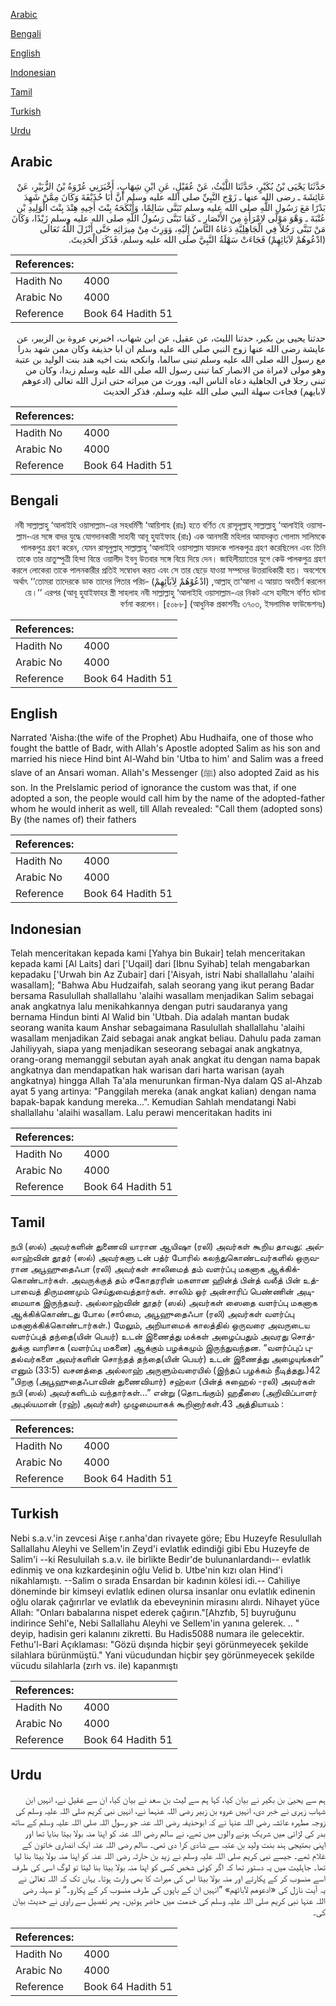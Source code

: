 [Arabic](#arabic)

[Bengali](#bengali)

[English](#english)

[Indonesian](#indonesian)

[Tamil](#tamil)

[Turkish](#turkish)

[Urdu](#urdu)

## Arabic


<div dir="rtl" lang="ar" style={{fontSize:'larger',backgroundColor:'#f8f9fa',padding:20}}>
حَدَّثَنَا يَحْيَى بْنُ بُكَيْرٍ، حَدَّثَنَا اللَّيْثُ، عَنْ عُقَيْلٍ، عَنِ ابْنِ شِهَابٍ، أَخْبَرَنِي عُرْوَةُ بْنُ الزُّبَيْرِ، عَنْ عَائِشَةَ ـ رضى الله عنها ـ زَوْجِ النَّبِيِّ صلى الله عليه وسلم أَنَّ أَبَا حُذَيْفَةَ وَكَانَ مِمَّنْ شَهِدَ بَدْرًا مَعَ رَسُولِ اللَّهِ صلى الله عليه وسلم تَبَنَّى سَالِمًا، وَأَنْكَحَهُ بِنْتَ أَخِيهِ هِنْدَ بِنْتَ الْوَلِيدِ بْنِ عُتْبَةَ ـ وَهْوَ مَوْلًى لاِمْرَأَةٍ مِنَ الأَنْصَارِ ـ كَمَا تَبَنَّى رَسُولُ اللَّهِ صلى الله عليه وسلم زَيْدًا، وَكَانَ مَنْ تَبَنَّى رَجُلاً فِي الْجَاهِلِيَّةِ دَعَاهُ النَّاسُ إِلَيْهِ، وَوَرِثَ مِنْ مِيرَاثِهِ حَتَّى أَنْزَلَ اللَّهُ تَعَالَى ‏(‏ادْعُوهُمْ لآبَائِهِمْ‏)‏ فَجَاءَتْ سَهْلَةُ النَّبِيَّ صلى الله عليه وسلم، فَذَكَرَ الْحَدِيثَ‏.‏
</div>
<div style={{backgroundColor:'#f8f9fa',padding:20, marginBottom: 10}}><table> <thead> <tr> <th>References:</th> <th></th> </tr> </thead> <tbody><tr><td>Hadith No</td><td>4000</td></tr><tr><td>Arabic No</td><td>4000</td></tr><tr><td>Reference</td><td>Book 64 Hadith 51</td></tr></tbody></table></div>


<div dir="rtl" lang="ar" style={{fontSize:'larger',backgroundColor:'#f8f9fa',padding:20}}>
حدثنا يحيى بن بكير، حدثنا الليث، عن عقيل، عن ابن شهاب، اخبرني عروة بن الزبير، عن عايشة رضى الله عنها زوج النبي صلى الله عليه وسلم ان ابا حذيفة وكان ممن شهد بدرا مع رسول الله صلى الله عليه وسلم تبنى سالما، وانكحه بنت اخيه هند بنت الوليد بن عتبة وهو مولى لامراة من الانصار كما تبنى رسول الله صلى الله عليه وسلم زيدا، وكان من تبنى رجلا في الجاهلية دعاه الناس اليه، وورث من ميراثه حتى انزل الله تعالى (ادعوهم لابايهم) فجاءت سهلة النبي صلى الله عليه وسلم، فذكر الحديث
</div>
<div style={{backgroundColor:'#f8f9fa',padding:20, marginBottom: 10}}><table> <thead> <tr> <th>References:</th> <th></th> </tr> </thead> <tbody><tr><td>Hadith No</td><td>4000</td></tr><tr><td>Arabic No</td><td>4000</td></tr><tr><td>Reference</td><td>Book 64 Hadith 51</td></tr></tbody></table></div>

## Bengali


<div dir="rtl" lang="bn" style={{fontSize:'larger',backgroundColor:'#f8f9fa',padding:20}}>
নবী সাল্লাল্লাহু ‘আলাইহি ওয়াসাল্লাম-এর সহধর্মিণী ‘আয়িশাহ (রাঃ) হতে বর্ণিত যে রাসূলূল্লাহ্ সাল্লাল্লাহু ‘আলাইহি ওয়াসাল্লাম-এর সঙ্গে বাদর যুদ্ধে যোগদানকারী সাহাবী আবূ হুযাইফাহ (রাঃ) এক আনসারী মহিলার আযাদকৃত গোলাম সালিমকে পালকপুত্র গ্রহণ করেন, যেমন রাসূলুল্লাহ্ সাল্লাল্লাহু ‘আলাইহি ওয়াসাল্লাম যায়দকে পালকপুত্র গ্রহণ করেছিলেন এবং তিনি তাকে তার ভ্রাতুস্পুত্রী হিন্দা বিন্তে ওয়ালীদ ইবনু উতবার সঙ্গে বিয়ে দিয়ে দেন। জাহিলীয়্যাতের যুগে কেউ পালকপুত্র গ্রহণ করলে লোকেরা তাকে পালনকারীর প্রতিই সম্বোধন করত এবং সে তার ছেড়ে যাওয়া সম্পদের উত্তরাধিকারী হত। অবশেষে আল্লাহ্ তা‘আলা এ আয়াত অবতীর্ণ করলেন, (ادْعُوْهُمْ لِآبَآئِهِمْ) অর্থাৎ ‘‘তোমরা তাদেরকে ডাক তাদের পিতার পরিচয়ে।’’ এরপর (আবূ হুযাইফাহর স্ত্রী সাহলাহ নবী সাল্লাল্লাহু ‘আলাইহি ওয়াসাল্লাম-এর নিকট এসে হাদীসে বর্ণিত ঘটনা বর্ণনা করলেন। [৫০৮৮] (আধুনিক প্রকাশনীঃ ৩৭০৩, ইসলামিক ফাউন্ডেশনঃ)
</div>
<div style={{backgroundColor:'#f8f9fa',padding:20, marginBottom: 10}}><table> <thead> <tr> <th>References:</th> <th></th> </tr> </thead> <tbody><tr><td>Hadith No</td><td>4000</td></tr><tr><td>Arabic No</td><td>4000</td></tr><tr><td>Reference</td><td>Book 64 Hadith 51</td></tr></tbody></table></div>

## English


<div dir="ltr" lang="en" style={{fontSize:'larger',backgroundColor:'#f8f9fa',padding:20}}>
Narrated 'Aisha:(the wife of the Prophet) Abu Hudhaifa, one of those who fought the battle of Badr, with Allah's Apostle adopted Salim as his son and married his niece Hind bint Al-Wahd bin 'Utba to him' and Salim was a freed slave of an Ansari woman. Allah's Messenger (ﷺ) also adopted Zaid as his son. In the Prelslamic period of ignorance the custom was that, if one adopted a son, the people would call him by the name of the adopted-father whom he would inherit as well, till Allah revealed: "Call them (adopted sons) By (the names of) their fathers
</div>
<div style={{backgroundColor:'#f8f9fa',padding:20, marginBottom: 10}}><table> <thead> <tr> <th>References:</th> <th></th> </tr> </thead> <tbody><tr><td>Hadith No</td><td>4000</td></tr><tr><td>Arabic No</td><td>4000</td></tr><tr><td>Reference</td><td>Book 64 Hadith 51</td></tr></tbody></table></div>

## Indonesian


<div dir="ltr" lang="id" style={{fontSize:'larger',backgroundColor:'#f8f9fa',padding:20}}>
Telah menceritakan kepada kami [Yahya bin Bukair] telah menceritakan kepada kami [Al Laits] dari ['Uqail] dari [Ibnu Syihab] telah mengabarkan kepadaku ['Urwah bin Az Zubair] dari ['Aisyah, istri Nabi shallallahu 'alaihi wasallam]; "Bahwa Abu Hudzaifah, salah seorang yang ikut perang Badar bersama Rasulullah shallallahu 'alaihi wasallam menjadikan Salim sebagai anak angkatnya lalu menikahkannya dengan putri saudaranya yang bernama Hindun binti Al Walid bin 'Utbah. Dia adalah mantan budak seorang wanita kaum Anshar sebagaimana Rasulullah shallallahu 'alaihi wasallam menjadikan Zaid sebagai anak angkat beliau. Dahulu pada zaman Jahiliyyah, siapa yang menjadikan seseorang sebagai anak angkatnya, orang-orang memanggil sebutan ayah anak angkat itu dengan nama bapak angkatnya dan mendapatkan hak warisan dari harta warisan (ayah angkatnya) hingga Allah Ta'ala menurunkan firman-Nya dalam QS al-Ahzab ayat 5 yang artinya: "Panggilah mereka (anak angkat kalian) dengan nama bapak-bapak kandung mereka...". Kemudian Sahlah mendatangi Nabi shallallahu 'alaihi wasallam. Lalu perawi menceritakan hadits ini
</div>
<div style={{backgroundColor:'#f8f9fa',padding:20, marginBottom: 10}}><table> <thead> <tr> <th>References:</th> <th></th> </tr> </thead> <tbody><tr><td>Hadith No</td><td>4000</td></tr><tr><td>Arabic No</td><td>4000</td></tr><tr><td>Reference</td><td>Book 64 Hadith 51</td></tr></tbody></table></div>

## Tamil


<div dir="ltr" lang="ta" style={{fontSize:'larger',backgroundColor:'#f8f9fa',padding:20}}>
நபி (ஸல்) அவர்களின் துணைவி யாரான ஆயிஷா (ரலி) அவர்கள் கூறிய தாவது: அல்லாஹ்வின் தூதர் (ஸல்) அவர்களு டன் பத்ர் போரில் கலந்துகொண்டவர்களில் ஒருவரான அபூஹுதைஃபா (ரலி) அவர்கள் சாலிமைத் தம் வளர்ப்பு மகனாக ஆக்கிக்கொண்டார்கள். அவருக்குத் தம் சகோதரரின் மகளான ஹின்த் பின்த் வலீத் பின் உத்பாவைத் திருமணமும் செய்துவைத்தார்கள். சாலிம் ஓர் அன்சாரிப் பெண்ணின் அடிமையாக இருந்தவர். அல்லாஹ்வின் தூதர் (ஸல்) அவர்கள் ஸைதை வளர்ப்பு மகனாக ஆக்கிக்கொண்டது போல (சாóமை, அபூஹுதைஃபா (ரலி) அவர்கள் வளர்ப்பு மகனாக்கிக்கொண்டார்கள்.) மேலும், அறியாமைக் காலத்தில் ஒருவரை அவருடைய வளர்ப்புத் தந்தை(யின் பெயர்) உடன் இணைத்து மக்கள் அழைப்பதும் அவரது சொத்துக்கு வாரிசாக (வளர்ப்பு மகனை) ஆக்கும் பழக்கமும் இருந்துவந்தன. “வளர்ப்புப் புதல்வர்களை அவர்களின் சொந்தத் தந்தை(யின் பெயர்) உடன் இணைத்து அழையுங்கள்” எனும் (33:5) வசனத்தை அல்லாஹ் அருளும்வரையில் (இந்தப் பழக்கம் நீடித்தது.)42 “பிறகு (அபூஹுதைஃபாவின் துணைவியார்) சஹ்லா (பின்த் சுஹைல் -ரலி) அவர்கள் நபி (ஸல்) அவர்களிடம் வந்தார்கள்...” என்று (தொடங்கும்) ஹதீஸை (அறிவிப்பாளர் அபுல்யமான் (ரஹ்) அவர்கள்) முழுமையாகக் கூறினார்கள்.43 அத்தியாயம் :
</div>
<div style={{backgroundColor:'#f8f9fa',padding:20, marginBottom: 10}}><table> <thead> <tr> <th>References:</th> <th></th> </tr> </thead> <tbody><tr><td>Hadith No</td><td>4000</td></tr><tr><td>Arabic No</td><td>4000</td></tr><tr><td>Reference</td><td>Book 64 Hadith 51</td></tr></tbody></table></div>

## Turkish


<div dir="ltr" lang="tr" style={{fontSize:'larger',backgroundColor:'#f8f9fa',padding:20}}>
Nebi s.a.v.'in zevcesi Aişe r.anha'dan rivayete göre; Ebu Huzeyfe Resulullah Sallallahu Aleyhi ve Sellem'in Zeyd'i evlatlık edindiği gibi Ebu Huzeyfe de Salim'i --ki Resuluilah s.a.v. ile birlikte Bedir'de bulunanlardandı-- evlatlık edinmiş ve ona kızkardeşinin oğlu Velid b. Utbe'nin kızı olan Hind'i nikahlamıştı. --Salim o sırada Ensardan bir kadının kölesi idi.-- Cahiliye döneminde bir kimseyi evlatlık edinen olursa insanlar onu evlatlık edinenin oğlu olarak çağırırlar ve evlatlık da ebeveyninin mirasını alırdı. Nihayet yüce Allah: "Onları babalarına nispet ederek çağırın."[Ahzfıb, 5] buyruğunu indirince Sehl'e, Nebi Sallallahu Aleyhi ve Sellem'in yanına gelerek. .. " deyip, hadisin geri kalanını zikretti. Bu Hadis5088 numara ile gelecektir. Fethu'l-Bari Açıklaması: "Gözü dışında hiçbir şeyi görünmeyecek şekilde silahlara bürünmüştü." Yani vücudundan hiçbir şey görünmeyecek şekilde vücudu silahlarla (zırh vs. ile) kapanmıştı
</div>
<div style={{backgroundColor:'#f8f9fa',padding:20, marginBottom: 10}}><table> <thead> <tr> <th>References:</th> <th></th> </tr> </thead> <tbody><tr><td>Hadith No</td><td>4000</td></tr><tr><td>Arabic No</td><td>4000</td></tr><tr><td>Reference</td><td>Book 64 Hadith 51</td></tr></tbody></table></div>

## Urdu


<div dir="rtl" lang="ur" style={{fontSize:'larger',backgroundColor:'#f8f9fa',padding:20}}>
ہم سے یحییٰ بن بکیر نے بیان کیا، کہا ہم سے لیث بن سعد نے بیان کیا، ان سے عقیل نے، انہیں ابن شہاب زہری نے خبر دی، انہیں عروہ بن زبیر رضی اللہ عنہما نے، انہیں نبی کریم صلی اللہ علیہ وسلم کی زوجہ مطہرہ عائشہ رضی اللہ عنہا نے کہ ابوحذیفہ رضی اللہ عنہ جو رسول اللہ صلی اللہ علیہ وسلم کے ساتھ بدر کی لڑائی میں شریک ہونے والوں میں تھے، نے سالم رضی اللہ عنہ کو اپنا منہ بولا بیٹا بنایا تھا اور اپنی بھتیجی ہند بنت ولید بن عتبہ سے شادی کرا دی تھی۔ سالم رضی اللہ عنہ ایک انصاری خاتون کے غلام تھے۔ جیسے نبی کریم صلی اللہ علیہ وسلم نے زید بن حارثہ رضی اللہ عنہ کو اپنا منہ بولا بیٹا بنا لیا تھا۔ جاہلیت میں یہ دستور تھا کہ اگر کوئی شخص کسی کو اپنا منہ بولا بیٹا بنا لیتا تو لوگ اسی کی طرف اسے منسوب کر کے پکارتے اور منہ بولا بیٹا اس کی میراث کا بھی وارث ہوتا۔ یہاں تک کہ اللہ تعالیٰ نے یہ آیت نازل کی «ادعوهم لآبائهم‏» ”انہیں ان کے باپوں کی طرف منسوب کر کے پکارو۔“ تو سہلہ رضی اللہ عنہا نبی کریم صلی اللہ علیہ وسلم کی خدمت میں حاضر ہوئیں۔ پھر تفصیل سے راوی نے حدیث بیان کی۔
</div>
<div style={{backgroundColor:'#f8f9fa',padding:20, marginBottom: 10}}><table> <thead> <tr> <th>References:</th> <th></th> </tr> </thead> <tbody><tr><td>Hadith No</td><td>4000</td></tr><tr><td>Arabic No</td><td>4000</td></tr><tr><td>Reference</td><td>Book 64 Hadith 51</td></tr></tbody></table></div>